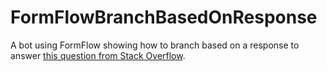 # FormFlowBranchBasedOnResponse

A bot using FormFlow showing how to branch based on a response to answer [this question from Stack Overflow](http://stackoverflow.com/questions/42935467/branching-dialogs-forms-based-on-response-in-ms-bot-framework).
